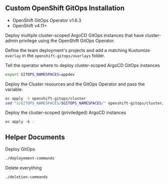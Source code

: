 ## Custom OpenShift GitOps Installation

- OpenShift GitOps Operator v1.6.3
- OpenShift v4.11+

Deploy multiple cluster-scoped ArgoCD GitOps instances that have cluster-admin privilege using the OpenShift GitOps Operator.

Define the team deployment's projects and add a matching Kustomize `overlay` in the `openshift-gitops/overlays` folder.

Tell the operator where to deploy cluster-scoped ArgoCD GitOps instances
```bash
export GITOPS_NAMESPACES=appdev
```

Deploy the Cluster resources and the GitOps Operator and pass the variable.
```bash
oc apply -k openshift-gitops/cluster
sed "s/GITOPS_NAMESPACES/$GITOPS_NAMESPACES/" openshift-gitops/cluster/subscription-openshift-gitops.yaml | oc apply -f-
```

Deploy the cluster-scoped (priviledged) ArgoCD instances
```
oc apply -k .
```

## Helper Documents

Deploy GitOps
```bash
./deployement-commands
```

Delete everything
```bash
./deletion-commands
```
